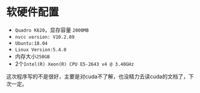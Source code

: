 # 软硬件配置

- `Quadro K620`，显存容量 `2000MB`
- `nvcc version: V10.2.89`
- `Ubuntu:18.04`
- `Linux Version:5.4.0`
- 内存大小`250GB`
- 2个`Intel(R) Xeon(R) CPU E5-2643 v4 @ 3.40GHz`

这次程序写的不是很好，主要是对cuda不了解，也没精力去读cuda的文档了，下次一定。